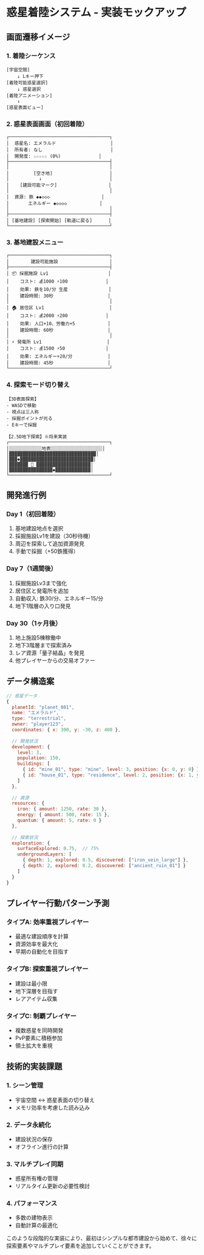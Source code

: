 # 惑星着陸システム - 実装モックアップ

## 画面遷移イメージ

### 1. 着陸シーケンス
```
[宇宙空間]
    ↓ Lキー押下
[着陸可能惑星選択]
    ↓ 惑星選択
[着陸アニメーション]
    ↓
[惑星表面ビュー]
```

### 2. 惑星表面画面（初回着陸）

```
┌─────────────────────────────────────┐
│  惑星名: エメラルド                    │
│  所有者: なし                         │
│  開発度: ☆☆☆☆☆ (0%)              │
├─────────────────────────────────────┤
│                                     │
│         [空き地]                     │
│           ↓                         │
│    [建設可能マーク]                   │
│                                     │
│  資源: 鉄 ◆◆◇◇◇                   │
│       エネルギー ◆◇◇◇◇            │
│                                     │
├─────────────────────────────────────┤
│ [基地建設] [探索開始] [軌道に戻る]      │
└─────────────────────────────────────┘
```

### 3. 基地建設メニュー

```
┌─────────────────────────────────────┐
│        建設可能施設                   │
├─────────────────────────────────────┤
│ 📦 採掘施設 Lv1                      │
│    コスト: 💰1000 ⚡100              │
│    効果: 鉄を10/分 生産               │
│    建設時間: 30秒                    │
│                                     │
│ 🏠 居住区 Lv1                        │
│    コスト: 💰2000 ⚡200              │
│    効果: 人口+10、労働力+5            │
│    建設時間: 60秒                    │
│                                     │
│ ⚡ 発電所 Lv1                        │
│    コスト: 💰1500 ⚡50               │
│    効果: エネルギー+20/分             │
│    建設時間: 45秒                    │
└─────────────────────────────────────┘
```

### 4. 探索モード切り替え

```
【3D表面探索】
- WASDで移動
- 視点は三人称
- 採掘ポイントが光る
- Eキーで採掘

【2.5D地下探索】※将来実装
┌─────────────────────────────────────┐
│░░░░░░░░░░░░地表░░░░░░░░░░░░░░░░░░░│
│▓▓▓▓▓▓▓▓▓▓▓▓▓▓▓▓▓▓▓▓▓▓▓▓▓▓▓▓▓▓▓▓│
│▓▓▓◆▓▓▓▓▓▓▓▓▓▓▓▓▓▓▓▓▓▓▓▓▓▓▓▓▓▓▓│
│▓▓▓▓▓▓▓ 🚶 ▓▓▓▓▓▓▓▓▓▓▓▓▓▓▓▓▓▓▓▓│
│▓▓▓▓▓▓▓▓▓▓▓▓▓▓▓▓◆▓▓▓▓▓▓▓▓▓▓▓▓▓│
└─────────────────────────────────────┘
```

## 開発進行例

### Day 1（初回着陸）
1. 基地建設地点を選択
2. 採掘施設Lv1を建設（30秒待機）
3. 周辺を探索して追加資源発見
4. 手動で採掘（+50鉄獲得）

### Day 7（1週間後）
1. 採掘施設Lv3まで強化
2. 居住区と発電所を追加
3. 自動収入: 鉄30/分、エネルギー15/分
4. 地下1階層の入り口発見

### Day 30（1ヶ月後）
1. 地上施設5棟稼働中
2. 地下3階層まで探索済み
3. レア資源「量子結晶」を発見
4. 他プレイヤーからの交易オファー

## データ構造案

```javascript
// 惑星データ
{
  planetId: "planet_001",
  name: "エメラルド",
  type: "terrestrial",
  owner: "player123",
  coordinates: { x: 300, y: -30, z: 400 },
  
  // 開発状況
  development: {
    level: 3,
    population: 150,
    buildings: [
      { id: "mine_01", type: "mine", level: 3, position: {x: 0, y: 0} },
      { id: "house_01", type: "residence", level: 2, position: {x: 1, y: 0} }
    ]
  },
  
  // 資源
  resources: {
    iron: { amount: 1250, rate: 30 },
    energy: { amount: 500, rate: 15 },
    quantum: { amount: 5, rate: 0 }
  },
  
  // 探索状況
  exploration: {
    surfaceExplored: 0.75,  // 75%
    undergroundLayers: [
      { depth: 1, explored: 0.5, discovered: ["iron_vein_large"] },
      { depth: 2, explored: 0.2, discovered: ["ancient_ruin_01"] }
    ]
  }
}
```

## プレイヤー行動パターン予測

### タイプA: 効率重視プレイヤー
- 最適な建設順序を計算
- 資源効率を最大化
- 早期の自動化を目指す

### タイプB: 探索重視プレイヤー
- 建設は最小限
- 地下深層を目指す
- レアアイテム収集

### タイプC: 制覇プレイヤー
- 複数惑星を同時開発
- PvP要素に積極参加
- 領土拡大を重視

## 技術的実装課題

### 1. シーン管理
- 宇宙空間 ↔ 惑星表面の切り替え
- メモリ効率を考慮した読み込み

### 2. データ永続化
- 建設状況の保存
- オフライン進行の計算

### 3. マルチプレイ同期
- 惑星所有権の管理
- リアルタイム更新の必要性検討

### 4. パフォーマンス
- 多数の建物表示
- 自動計算の最適化

このような段階的な実装により、最初はシンプルな都市建設から始めて、徐々に探索要素やマルチプレイ要素を追加していくことができます。